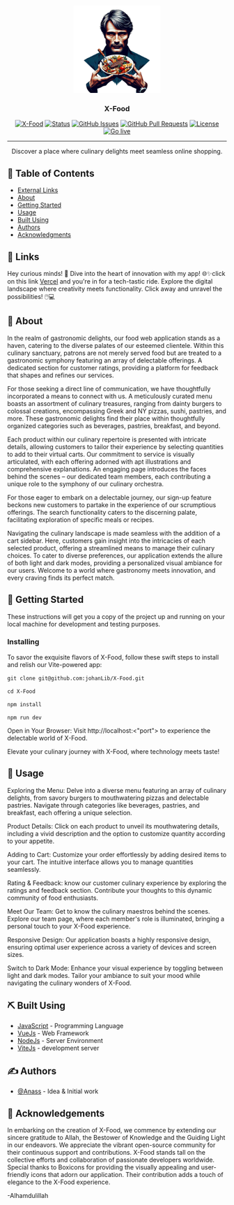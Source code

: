 <p align="center">
  <a href="" rel="noopener">
 <img width=200px height=200px src="hannibal-logo.png" alt="Project logo"></a>
</p>

<h3 align="center">X-Food</h3>

<div align="center">

  [![X-Food](https://img.shields.io/badge/XFood-name-orange.svg)](https://github.com/johanLib/X-Food)
  [![Status](https://img.shields.io/badge/status-active-success.svg)]() 
  [![GitHub Issues](https://img.shields.io/github/issues/johanLib/X-Food.svg)](https://github.com/johanLib/X-Food/issues)
  [![GitHub Pull Requests](https://img.shields.io/github/issues-pr/johanLib/X-Food.svg)](https://github.com/johanLib/X-Food/pulls)
  [![License](https://img.shields.io/badge/license-MIT-blue.svg)](/LICENSE)
  [![Go live](https://img.shields.io/badge/Go%20live-008000)](https://xfood-nu.vercel.app/)

</div>

---

<p align="center"> Discover a place where culinary delights meet seamless online shopping.
    <br> 
</p>

## 📝 Table of Contents
- [External Links](#links)
- [About](#about)
- [Getting Started](#getting_started)
- [Usage](#usage)
- [Built Using](#built_using)
- [Authors](#authors)
- [Acknowledgments](#acknowledgement)

## 🥀 Links <a name = "links"></a>

Hey curious minds! 🚀 Dive into the heart of innovation with my app! 🌐✨click on this link [Vercel](https://x-food-navy.vercel.app/) and you're in for a tech-tastic ride. Explore the digital landscape where creativity meets functionality. Click away and unravel the possibilities! 🖱️💻
## 🧐 About <a name = "about"></a>
In the realm of gastronomic delights, our food web application stands as a haven, catering to the diverse palates of our esteemed clientele. Within this culinary sanctuary, patrons are not merely served food but are treated to a gastronomic symphony featuring an array of delectable offerings. A dedicated section for customer ratings, providing a platform for feedback that shapes and refines our services.

For those seeking a direct line of communication, we have thoughtfully incorporated a means to connect with us. A meticulously curated menu boasts an assortment of culinary treasures, ranging from dainty burgers to colossal creations, encompassing Greek and NY pizzas, sushi, pastries, and more. These gastronomic delights find their place within thoughtfully organized categories such as beverages, pastries, breakfast, and beyond.

Each product within our culinary repertoire is presented with intricate details, allowing customers to tailor their experience by selecting quantities to add to their virtual carts. Our commitment to service is visually articulated, with each offering adorned with apt illustrations and comprehensive explanations. An engaging page introduces the faces behind the scenes – our dedicated team members, each contributing a unique role to the symphony of our culinary orchestra.

For those eager to embark on a delectable journey, our sign-up feature beckons new customers to partake in the experience of our scrumptious offerings. The search functionality caters to the discerning palate, facilitating exploration of specific meals or recipes.

Navigating the culinary landscape is made seamless with the addition of a cart sidebar. Here, customers gain insight into the intricacies of each selected product, offering a streamlined means to manage their culinary choices. To cater to diverse preferences, our application extends the allure of both light and dark modes, providing a personalized visual ambiance for our users. Welcome to a world where gastronomy meets innovation, and every craving finds its perfect match.

## 🏁 Getting Started <a name = "getting_started"></a>
These instructions will get you a copy of the project up and running on your local machine for development and testing purposes.

### Installing
To savor the exquisite flavors of X-Food, follow these swift steps to install and relish our Vite-powered app:
```
git clone git@github.com:johanLib/X-Food.git
```

```
cd X-Food
```

```
npm install
```

```
npm run dev
```
Open in Your Browser:
Visit http://localhost:<"port"> to experience the delectable world of X-Food.

Elevate your culinary journey with X-Food, where technology meets taste!

## 🎈 Usage <a name="usage"></a>

Exploring the Menu:
Delve into a diverse menu featuring an array of culinary delights, from savory burgers to mouthwatering pizzas and delectable pastries. Navigate through categories like beverages, pastries, and breakfast, each offering a unique selection.

Product Details:
Click on each product to unveil its mouthwatering details, including a vivid description and the option to customize quantity according to your appetite.

Adding to Cart:
Customize your order effortlessly by adding desired items to your cart. The intuitive interface allows you to manage quantities seamlessly.

Rating & Feedback:
know our customer culinary experience by exploring the ratings and feedback section. Contribute your thoughts to this dynamic community of food enthusiasts.

Meet Our Team:
Get to know the culinary maestros behind the scenes. Explore our team page, where each member's role is illuminated, bringing a personal touch to your X-Food experience.

Responsive Design:
Our application boasts a highly responsive design, ensuring optimal user experience across a variety of devices and screen sizes.

Switch to Dark Mode:
Enhance your visual experience by toggling between light and dark modes. Tailor your ambiance to suit your mood while navigating the culinary wonders of X-Food.

## ⛏️ Built Using <a name = "built_using"></a>
- [JavaScript](https://javascript.com/) - Programming Language
- [VueJs](https://vuejs.org/) - Web Framework
- [NodeJs](https://nodejs.org/en/) - Server Environment
- [ViteJs](https://vitejs.org/) - development server

## ✍️ Authors <a name = "authors"></a>
- [@Anass](https://github.com/johanLib) - Idea & Initial work

## 🎉 Acknowledgements <a name = "acknowledgement"></a>
In embarking on the creation of X-Food, we commence by extending our sincere gratitude to Allah, the Bestower of Knowledge and the Guiding Light in our endeavors.
We appreciate the vibrant open-source community for their continuous support and contributions. X-Food stands tall on the collective efforts and collaboration of passionate developers worldwide.
Special thanks to Boxicons for providing the visually appealing and user-friendly icons that adorn our application. Their contribution adds a touch of elegance to the X-Food experience.

-Alhamdulillah
